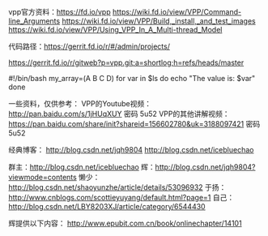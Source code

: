 vpp官方资料：https://fd.io/vpp
https://wiki.fd.io/view/VPP/Command-line_Arguments
https://wiki.fd.io/view/VPP/Build,_install,_and_test_images
https://wiki.fd.io/view/VPP/Using_VPP_In_A_Multi-thread_Model

代码路径：https://gerrit.fd.io/r/#/admin/projects/
                 

https://gerrit.fd.io/r/gitweb?p=vpp.git;a=shortlog;h=refs/heads/master

#!/bin/bash
my_array=(A B C D) 
for var in $ls
do
echo "The value is: $var"
done



一些资料，仅供参考：
VPP的Youtube视频：http://pan.baidu.com/s/1jHUqXUY 密码
 5u52
VPP的其他讲解视频：https://pan.baidu.com/share/init?shareid=156602780&uk=3188097421 密码
 5u52

经典博客：
http://blog.csdn.net/jqh9804
http://blog.csdn.net/icebluechao

群主：http://blog.csdn.net/icebluechao
辉：http://blog.csdn.net/jqh9804?viewmode=contents
懒少：http://blog.csdn.net/shaoyunzhe/article/details/53096932
于扬：http://www.cnblogs.com/scottieyuyang/default.html?page=1
自己：http://blog.csdn.net/LBY8203XJ/article/category/6544430

辉提供以下内容：
http://www.epubit.com.cn/book/onlinechapter/14101

